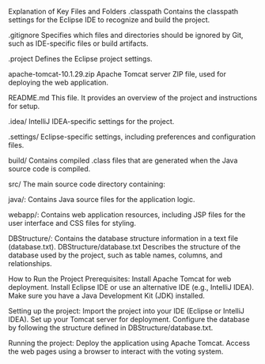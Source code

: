 Explanation of Key Files and Folders
.classpath
Contains the classpath settings for the Eclipse IDE to recognize and build the project.

.gitignore
Specifies which files and directories should be ignored by Git, such as IDE-specific files or build artifacts.

.project
Defines the Eclipse project settings.

apache-tomcat-10.1.29.zip
Apache Tomcat server ZIP file, used for deploying the web application.

README.md
This file. It provides an overview of the project and instructions for setup.

.idea/
IntelliJ IDEA-specific settings for the project.

.settings/
Eclipse-specific settings, including preferences and configuration files.

build/
Contains compiled .class files that are generated when the Java source code is compiled.

src/
The main source code directory containing:

java/: Contains Java source files for the application logic.

webapp/: Contains web application resources, including JSP files for the user interface and CSS files for styling.

DBStructure/: Contains the database structure information in a text file (database.txt).
DBStructure/database.txt
Describes the structure of the database used by the project, such as table names, columns, and relationships.

How to Run the Project
Prerequisites:
Install Apache Tomcat for web deployment.
Install Eclipse IDE or use an alternative IDE (e.g., IntelliJ IDEA).
Make sure you have a Java Development Kit (JDK) installed.

Setting up the project:
Import the project into your IDE (Eclipse or IntelliJ IDEA).
Set up your Tomcat server for deployment.
Configure the database by following the structure defined in DBStructure/database.txt.

Running the project:
Deploy the application using Apache Tomcat.
Access the web pages using a browser to interact with the voting system.
